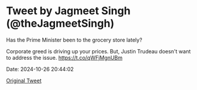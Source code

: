 # Tweet by Jagmeet Singh (@theJagmeetSingh)

Has the Prime Minister been to the grocery store lately? 

Corporate greed is driving up your prices. But, Justin Trudeau doesn't want to address the issue. https://t.co/qWFjMgnUBm

Date: 2024-10-26 20:44:02

[Original Tweet](https://x.com/theJagmeetSingh/status/1850277228707217683)
